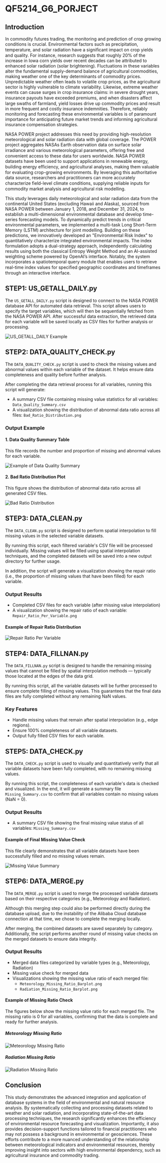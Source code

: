 # QF5214_G6_PORJECT
## Introduction
In commodity futures trading, the monitoring and prediction of crop growing conditions is crucial. Environmental factors such as precipitation, temperature, and solar radiation have a signiﬁcant impact on crop yields and quality. For instance, research suggests that roughly 20% of the increase in Iowa corn yields over recent decades can be attributed to enhanced solar radiation (solar brightening). Fluctuations in these variables alter the fundamental supply-demand balance of agricultural commodities, making weather one of the key determinants of commodity prices. Unpredictable weather often leads to volatile crop prices, as the agricultural sector is highly vulnerable to climate variability. Likewise, extreme weather events can cause surges in crop insurance claims: in severe drought years, insurance payouts have exceeded premiums, and when disasters aﬀect large swaths of farmland, yield losses drive up commodity prices and result in more frequent and costly insurance indemnities. Therefore, reliably monitoring and forecasting these environmental variables is of paramount importance for anticipating future market trends and informing agricultural insurance compensation strategies.  

NASA POWER project addresses this need by providing high-resolution meteorological and solar radiation data with global coverage. The POWER project aggregates NASAs Earth observation data on surface solar irradiance and various meteorological parameters, oﬀering free and convenient access to these data for users worldwide. NASA POWER datasets have been used to support applications in renewable energy, building energy eﬃciency, and agricultural analyses, making them valuable for evaluating crop-growing environments. By leveraging this authoritative data source, researchers and practitioners can more accurately characterize ﬁeld-level climate conditions, supplying reliable inputs for commodity market analysis and agricultural risk modelling.  

This study leverages daily meteorological and solar radiation data from the continental United States (excluding Hawaii and Alaska), sourced from NASA POWER between January 1, 2018, and December 31, 2024, to establish a multi-dimensional environmental database and develop time-series forecasting models. To dynamically predict trends in critical environmental parameters, we implemented a multi-task Long Short-Term Memory (LSTM) architecture for joint modelling. Building on these predictions, we innovatively developed an "Environmental Risk Index" to quantitatively characterize integrated environmental impacts. The index formulation adopts a dual-strategy approach, independently calculating results using both the classical Entropy Weight Method and an AI-assisted weighting scheme powered by OpenAI’s interface. Notably, the system incorporates a spatiotemporal query module that enables users to retrieve real-time index values for speciﬁed geographic coordinates and timeframes through an interactive interface.

## STEP1: US_GETALL_DAILY.py
The `US_GETALL_DAILY.py` script is designed to connect to the NASA POWER database API for automated data retrieval. This script allows users to specify the target variables, which will then be sequentially fetched from the NASA POWER API. After successful data extraction, the retrieved data for each variable will be saved locally as CSV files for further analysis or processing.

![US_GETALL_DAILY Example](Picture/GET_DATA_PICTURE1.png)

## STEP2: DATA_QUALITY_CHECK.py
The `DATA_QUALITY_CHECK.py` script is used to check the missing values and abnormal values within each variable of the dataset. It helps ensure data completeness and quality before further analysis.

After completing the data retrieval process for all variables, running this script will generate:

- A summary CSV file containing missing value statistics for all variables: `Data_Quality_Summary.csv`
- A visualization showing the distribution of abnormal data ratio across all files: `Bad_Ratio_Distribution.png`

### Output Example

#### 1. Data Quality Summary Table
This file records the number and proportion of missing and abnormal values for each variable.

![Example of Data Quality Summary](Picture/Data_Quality_Summary.png)

#### 2. Bad Ratio Distribution Plot
This figure shows the distribution of abnormal data ratio across all generated CSV files.

![Bad Ratio Distribution](Picture/Bad_Ratio_Distribution.png)

## STEP3: DATA_CLEAN.py

The `DATA_CLEAN.py` script is designed to perform spatial interpolation to fill missing values in the selected variable datasets. 

By running this script, each filtered variable's CSV file will be processed individually. Missing values will be filled using spatial interpolation techniques, and the completed datasets will be saved into a new output directory for further usage.

In addition, the script will generate a visualization showing the repair ratio (i.e., the proportion of missing values that have been filled) for each variable.

### Output Results

- Completed CSV files for each variable (after missing value interpolation)
- A visualization showing the repair ratio of each variable: `Repair_Ratio_Per_Variable.png`

#### Example of Repair Ratio Distribution

![Repair Ratio Per Variable](Picture/Repair_Ratio_Per_Variable.png)

## STEP4: DATA_FILLNAN.py

The `DATA_FILLNAN.py` script is designed to handle the remaining missing values that cannot be filled by spatial interpolation methods — typically those located at the edges of the data grid.

By running this script, all the variable datasets will be further processed to ensure complete filling of missing values. This guarantees that the final data files are fully completed without any remaining NaN values.

### Key Features
- Handle missing values that remain after spatial interpolation (e.g., edge regions).
- Ensure 100% completeness of all variable datasets.
- Output fully filled CSV files for each variable.

## STEP5: DATA_CHECK.py

The `DATA_CHECK.py` script is used to visually and quantitatively verify that all variable datasets have been fully completed, with no remaining missing values.

By running this script, the completeness of each variable's data is checked and visualized. In the end, it will generate a summary file `Missing_Summary.csv` to confirm that all variables contain no missing values (NaN = 0).

### Output Results

- A summary CSV file showing the final missing value status of all variables: `Missing_Summary.csv`

#### Example of Final Missing Value Check

This file clearly demonstrates that all variable datasets have been successfully filled and no missing values remain.

![Missing Value Summary](Picture/Missing_Summary.png)

## STEP6: DATA_MERGE.py

The `DATA_MERGE.py` script is used to merge the processed variable datasets based on their respective categories (e.g., Meteorology and Radiation).

Although this merging step could also be performed directly during the database upload, due to the instability of the Alibaba Cloud database connection at that time, we chose to complete the merging locally.

After merging, the combined datasets are saved separately by category. Additionally, the script performs another round of missing value checks on the merged datasets to ensure data integrity.

### Output Results

- Merged data files categorized by variable types (e.g., Meteorology, Radiation)
- Missing value check for merged data
- Visualizations showing the missing value ratio of each merged file:
  - `Meteorology_Missing_Ratio_Barplot.png`
  - `Radiation_Missing_Ratio_Barplot.png`

#### Example of Missing Ratio Check

The figures below show the missing value ratio for each merged file. The missing ratio is 0 for all variables, confirming that the data is complete and ready for further analysis.

##### Meteorology Missing Ratio

![Meteorology Missing Ratio](DATA_CLEAN/Meteorology_Missing_Ratio_Barplot.png)

##### Radiation Missing Ratio

![Radiation Missing Ratio](DATA_CLEAN/Radiation_Missing_Ratio_Barplot.png)



## Conclusion
This study demonstrates the advanced integration and application of database systems in the field of environmental and natural resource analysis. By systematically collecting and processing datasets related to weather and solar radiation, and incorporating state-of-the-art data processing techniques, the research significantly enhances the efficiency of environmental resource forecasting and visualization. Importantly, it also provides decision-support functions tailored to financial practitioners who may not possess a background in environmental or geosciences. These efforts contribute to a more nuanced understanding of the relationship between meteorological indicators and environmental resources, thereby improving insight into sectors with high environmental dependency, such as agricultural insurance and commodity trading.

